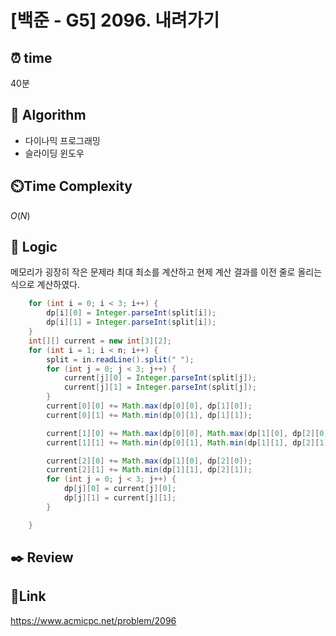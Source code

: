 # [백준 - G5] 2096. 내려가기

## ⏰ **time**

40분

## :pushpin: **Algorithm**

- 다이나믹 프로그래밍
- 슬라이딩 윈도우

## ⏲️**Time Complexity**

$O(N)$

## :round_pushpin: **Logic**

메모리가 굉장히 작은 문제라 최대 최소를 계산하고 현제 계산 결과를 이전 줄로 올리는 식으로 계산하였다.

```java
	for (int i = 0; i < 3; i++) {
		dp[i][0] = Integer.parseInt(split[i]);
		dp[i][1] = Integer.parseInt(split[i]);
	}
	int[][] current = new int[3][2];
	for (int i = 1; i < n; i++) {
		split = in.readLine().split(" ");
		for (int j = 0; j < 3; j++) {
			current[j][0] = Integer.parseInt(split[j]);
			current[j][1] = Integer.parseInt(split[j]);
		}
		current[0][0] += Math.max(dp[0][0], dp[1][0]);
		current[0][1] += Math.min(dp[0][1], dp[1][1]);

		current[1][0] += Math.max(dp[0][0], Math.max(dp[1][0], dp[2][0]));
		current[1][1] += Math.min(dp[0][1], Math.min(dp[1][1], dp[2][1]));

		current[2][0] += Math.max(dp[1][0], dp[2][0]);
		current[2][1] += Math.min(dp[1][1], dp[2][1]);
		for (int j = 0; j < 3; j++) {
			dp[j][0] = current[j][0];
			dp[j][1] = current[j][1];
		}

	}

```

## :black_nib: **Review**

## 📡**Link**

https://www.acmicpc.net/problem/2096
